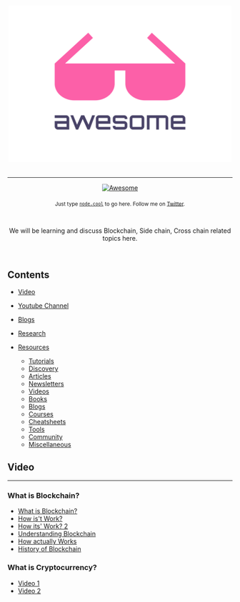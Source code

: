 <div align="center">
 <div>
  <img width="500" src="media/logo.svg" alt="Awesome Blockchain Learning">
 </div>
 <br>
 <hr>
 <p>
 <a href="https://awesome.re">
  <img src="https://awesome.re/badge-flat2.svg" alt="Awesome">
 </a>
 <p>
  <sub>Just type <a href="https://node.cool"><code>node.cool</code></a> to go here. Follow me on <a href="https://twitter.com/asutosh_05">Twitter</a>.</sub>
 </p>
 <br>
 <p>
  We will be learning and discuss Blockchain, Side chain, Cross chain related topics here. 
 </p>
 <br>
</div>

## Contents

- [Video](#video)
- [Youtube Channel](#youtube)
- [Blogs](#blogs)
- [Research](#reserach)

- [Resources](#resources)
  - [Tutorials](#tutorials)
  - [Discovery](#discovery)
  - [Articles](#articles)
  - [Newsletters](#newsletters)
  - [Videos](#videos)
  - [Books](#books)
  - [Blogs](#blogs)
  - [Courses](#courses)
  - [Cheatsheets](#cheatsheets)
  - [Tools](#tools)
  - [Community](#community)
  - [Miscellaneous](#miscellaneous-1)

## Video

------------------

### What is Blockchain?

- [What is Blockchain?](https://www.youtube.com/watch?v=8o9QxMxhTp8)
- [How is't Work?](https://www.youtube.com/watch?v=SSo_EIwHSd4)
- [How its' Work? 2](https://www.youtube.com/watch?v=3rL0OIXbMio)
- [Understanding Blockchain](https://www.youtube.com/watch?v=_160oMzblY8)
- [How actually Works](https://www.youtube.com/watch?v=bBC-nXj3Ng4)
- [History of Blockchain](https://www.youtube.com/watch?v=ZbHLNinXy9E)

### What is Cryptocurrency?

- [Video 1](https://www.youtube.com/watch?v=6Gu2QMTAkEU)
- [Video 2](https://www.youtube.com/watch?v=Mvrq8hLjcRk)